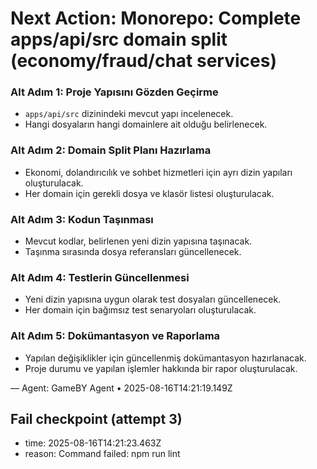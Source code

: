 # Next Action: Monorepo: Complete apps/api/src domain split (economy/fraud/chat services)

### Alt Adım 1: Proje Yapısını Gözden Geçirme
- `apps/api/src` dizinindeki mevcut yapı incelenecek. 
- Hangi dosyaların hangi domainlere ait olduğu belirlenecek.

### Alt Adım 2: Domain Split Planı Hazırlama
- Ekonomi, dolandırıcılık ve sohbet hizmetleri için ayrı dizin yapıları oluşturulacak.
- Her domain için gerekli dosya ve klasör listesi oluşturulacak.

### Alt Adım 3: Kodun Taşınması
- Mevcut kodlar, belirlenen yeni dizin yapısına taşınacak.
- Taşınma sırasında dosya referansları güncellenecek.

### Alt Adım 4: Testlerin Güncellenmesi
- Yeni dizin yapısına uygun olarak test dosyaları güncellenecek.
- Her domain için bağımsız test senaryoları oluşturulacak.

### Alt Adım 5: Dokümantasyon ve Raporlama
- Yapılan değişiklikler için güncellenmiş dokümantasyon hazırlanacak.
- Proje durumu ve yapılan işlemler hakkında bir rapor oluşturulacak.

— Agent: GameBY Agent • 2025-08-16T14:21:19.149Z


## Fail checkpoint (attempt 3)
- time: 2025-08-16T14:21:23.463Z
- reason: Command failed: npm run lint

